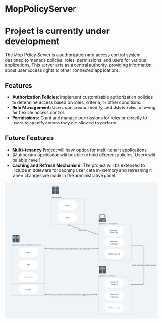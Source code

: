 # MopPolicyServer

# **Project is currently under development** 


The Mop Policy Server is a authorization and access control system designed to manage policies, roles, permissions, and users for various applications. This server acts as a central authority, providing information about user access rights to other connected applications.

## Features

- **Authorization Policies:** Implement customizable authorization policies to determine access based on roles, criteria, or other conditions.
- **Role Management:** Users can create, modify, and delete roles, allowing for flexible access control.
- **Permissions:** Grant and manage permissions for roles or directly to users to specify actions they are allowed to perform.

## Future Features

- **Multi-tenancy** Project will have option for multi-tenant applications.
- (Multitenant application will be able to hold different policies/ UserA will be able have )
- **Caching and Refresh Mechanism:** The project will be extended to include middleware for caching user data in-memory and refreshing it when changes are made in the administrative panel.

![HighLevel](./img/PolicyFeatureAdminHighLevel.png)